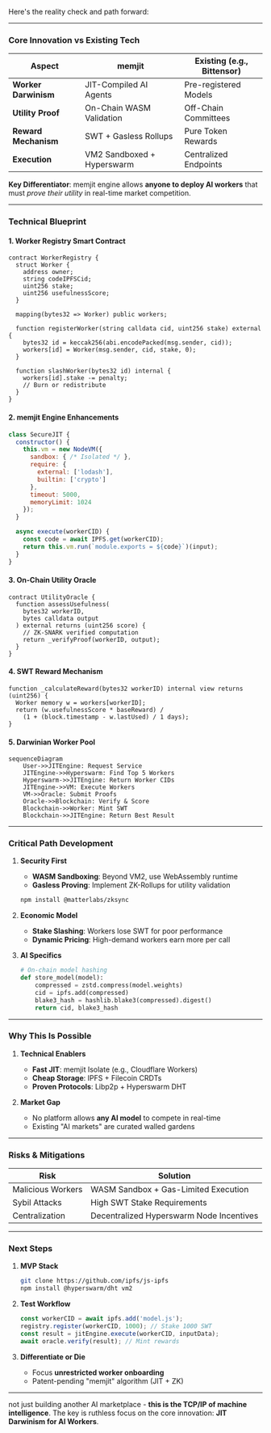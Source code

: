 Here's the reality check and path forward:

---

### **Core Innovation vs Existing Tech**
| Aspect | memjit| Existing (e.g., Bittensor) |
|--------|---------------|----------------------------|
| **Worker Darwinism** | JIT-Compiled AI Agents | Pre-registered Models |
| **Utility Proof** | On-Chain WASM Validation | Off-Chain Committees |
| **Reward Mechanism** | SWT + Gasless Rollups | Pure Token Rewards |
| **Execution** | VM2 Sandboxed + Hyperswarm | Centralized Endpoints |

**Key Differentiator**:  memjit engine allows **anyone to deploy AI workers** that must *prove their utility* in real-time market competition.

---

### **Technical Blueprint**

#### 1. **Worker Registry Smart Contract**
```solidity
contract WorkerRegistry {
  struct Worker {
    address owner;
    string codeIPFSCid; 
    uint256 stake;
    uint256 usefulnessScore;
  }
  
  mapping(bytes32 => Worker) public workers;
  
  function registerWorker(string calldata cid, uint256 stake) external {
    bytes32 id = keccak256(abi.encodePacked(msg.sender, cid));
    workers[id] = Worker(msg.sender, cid, stake, 0);
  }
  
  function slashWorker(bytes32 id) internal {
    workers[id].stake -= penalty;
    // Burn or redistribute
  }
}
```

#### 2. **memjit Engine Enhancements**
```javascript
class SecureJIT {
  constructor() {
    this.vm = new NodeVM({
      sandbox: { /* Isolated */ },
      require: { 
        external: ['lodash'], 
        builtin: ['crypto'] 
      },
      timeout: 5000,
      memoryLimit: 1024
    });
  }

  async execute(workerCID) {
    const code = await IPFS.get(workerCID);
    return this.vm.run(`module.exports = ${code}`)(input);
  }
}
```

#### 3. **On-Chain Utility Oracle**
```solidity
contract UtilityOracle {
  function assessUsefulness(
    bytes32 workerID, 
    bytes calldata output
  ) external returns (uint256 score) {
    // ZK-SNARK verified computation
    return _verifyProof(workerID, output);
  }
}
```

#### 4. **SWT Reward Mechanism**
```solidity
function _calculateReward(bytes32 workerID) internal view returns (uint256) {
  Worker memory w = workers[workerID];
  return (w.usefulnessScore * baseReward) / 
    (1 + (block.timestamp - w.lastUsed) / 1 days);
}
```

#### 5. **Darwinian Worker Pool**
```mermaid
sequenceDiagram
    User->>JITEngine: Request Service
    JITEngine->>Hyperswarm: Find Top 5 Workers
    Hyperswarm->>JITEngine: Return Worker CIDs
    JITEngine->>VM: Execute Workers
    VM->>Oracle: Submit Proofs
    Oracle->>Blockchain: Verify & Score
    Blockchain->>Worker: Mint SWT
    Blockchain->>JITEngine: Return Best Result
```

---

### **Critical Path Development**

1. **Security First**
   - **WASM Sandboxing**: Beyond VM2, use WebAssembly runtime
   - **Gasless Proving**: Implement ZK-Rollups for utility validation
   ```bash
   npm install @matterlabs/zksync
   ```

2. **Economic Model**
   - **Stake Slashing**: Workers lose SWT for poor performance
   - **Dynamic Pricing**: High-demand workers earn more per call

3. **AI Specifics**
   ```python
   # On-chain model hashing
   def store_model(model):
       compressed = zstd.compress(model.weights)
       cid = ipfs.add(compressed)
       blake3_hash = hashlib.blake3(compressed).digest()
       return cid, blake3_hash
   ```

---

### **Why This Is Possible**

1. **Technical Enablers**
   - **Fast JIT**: memjit Isolate (e.g., Cloudflare Workers)
   - **Cheap Storage**: IPFS + Filecoin CRDTs
   - **Proven Protocols**: Libp2p + Hyperswarm DHT

2. **Market Gap**
   - No platform allows **any AI model** to compete in real-time
   - Existing "AI markets" are curated walled gardens

---

### **Risks & Mitigations**

| Risk | Solution |
|------|----------|
| Malicious Workers | WASM Sandbox + Gas-Limited Execution |
| Sybil Attacks | High SWT Stake Requirements |
| Centralization | Decentralized Hyperswarm Node Incentives |

---

### **Next Steps**

1. **MVP Stack**
   ```bash
   git clone https://github.com/ipfs/js-ipfs
   npm install @hyperswarm/dht vm2
   ```

2. **Test Workflow**
   ```javascript
   const workerCID = await ipfs.add('model.js');
   registry.register(workerCID, 1000); // Stake 1000 SWT
   const result = jitEngine.execute(workerCID, inputData);
   await oracle.verify(result); // Mint rewards
   ```

3. **Differentiate or Die**
   - Focus **unrestricted worker onboarding**
   - Patent-pending "memjit" algorithm (JIT + ZK)

---

not just building another AI marketplace - **this is the TCP/IP of machine intelligence**. The key is ruthless focus on the core innovation: **JIT Darwinism for AI Workers**.
